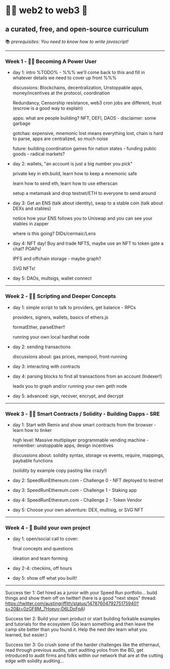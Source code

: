 # 👩‍💻 web2 to web3 🚀 
## a curated, free, and open-source curriculum

📚 *prerequisites: You need to know how to write javascript!*

---

### Week 1 - 👩‍🔬  Becoming A Power User

- day 1: intro %TODO% - %%% we'll come back to this and fill in whatever details we need to cover up front %%%

  discussions: Blockchains, decentralization, Unstoppable apps, money/incentives at the protocol, coordination
   
  Redundancy, Censorship resistance, web3 cron jobs are different, trust (escrow is a good way to explain)
   
  apps: what are people building? NFT, DEFI, DAOS - disclaimer: some garbage
      
  gotchas: expensive, mnemonic lost means everything lost, chain is hard to parse, apps are centralized, so much noise

  future: building coordination games for nation states - funding public goods - radical markets?

- day 2: wallets, "an account is just a big number you pick" 

  private key in eth.build, learn how to keep a mnemonic safe

  learn how to send eth, learn how to use etherscan 

  setup a metamask and drop testnet/ETH to everyone to send around
   
- day 3: Get an ENS (talk about identity), swap to a stable coin (talk about DEXs and stables)

  notice how your ENS follows you to Uniswap and you can see your stables in zapper 
   
  where is this going? DIDs/cermaic/Lens
   
- day 4: NFT day! Buy and trade NFTS, maybe use an NFT to token gate a chat? POAPs!

  IPFS and offchain storage - maybe graph? 

  SVG NFTs!
   
- day 5: DAOs, multsigs, wallet connect

---

### Week 2 - 👩‍🚀  Scripting and Deeper Concepts

- day 1: simple script to talk to providers, get balance - RPCs

  providers, signers, wallets, basics of ethers.js

  formatEther, parseEther!!

  running your own local hardhat node
   
- day 2: sending transactions 

   discussions about: gas prices, mempool, front-running
   
- day 3: interacting with contracts

- day 4: parsing blocks to find all transactions from an account (Indexer!)

   leads you to graph and/or running your own geth node
   
- day 5: advanced: sign, recover, encrypt, and decrypt

---

### Week 3 - 🧙‍♀️  Smart Contracts / Solidity  - Building Dapps - SRE

- day 1: Start with Remix and show smart contracts from the browser - learn how to tinker

   high level: Massive multiplayer programmable vending machine - remember: unstoppable apps, design incentives 
   
   discussions about: solidity syntax, storage vs events, require, mappings, paybable functions 
   
   (solidity by example copy pasting like crazy!)
   
- day 2: SpeedRunEthereum.com - Challenge 0 - NFT deployed to testnet

- day 3: SpeedRunEthereum.com - Challenge 1 - Staking app 

- day 4: SpeedRunEthereum.com - Challenge 2 - Token Vendor

- day 5: Choose your own adventure: DEX, multisig, or SVG NFT

---

### Week 4 - 🚢  Build your own project 

- day 1: open/social call to cover:

   final concepts and questions
   
   ideation and team forming
   
- day 2-4: checkins, off hours

- day 5: show off what you built!

---

Success tier 1: Get hired as a junior with your Speed Run portfolio... build things and show them off on twitter!  (here is a good "next steps" thread: https://twitter.com/austingriffith/status/1478760479275175940?s=20&t=0zGF8M_7Hoeuy-D6LDoFpA)

Success tier 2: Build your own product or start building forkable examples and tutorials for the ecosystem 
(Go learn something and then leave the camp site better than you found it. Help the next dev learn what you learned, but easier.) 

Success tier 3: Go crush some of the harder challenges like the ethernaut, read through previous audits, start auditing yolos from the BG, get introduced to audit firms and folks within our network that are at the cutting edge with solidity auditing...
